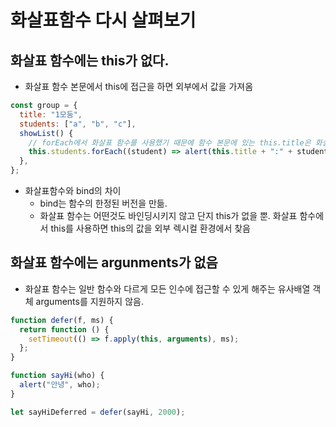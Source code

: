 # 화살표함수 다시 살펴보기

## 화살표 함수에는 this가 없다.

- 화살표 함수 본문에서 this에 접근을 하면 외부에서 값을 가져옴

```javascript
const group = {
  title: "1모둠",
  students: ["a", "b", "c"],
  showList() {
    // forEach에서 화살표 함수를 사용했기 때문에 함수 본문에 있는 this.title은 화살표 함수 바깥에 있는 메서드인 showList가 가리키는 대상, group.title과 동일하다
    this.students.forEach((student) => alert(this.title + ":" + student));
  },
};
```

- 화살표함수와 bind의 차이
  - bind는 함수의 한정된 버전을 만듦.
  - 화살표 함수는 어떤것도 바인딩시키지 않고 단지 this가 없을 뿐. 화살표 함수에서 this를 사용하면 this의 값을 외부 렉시컬 환경에서 찾음

## 화살표 함수에는 argunments가 없음

- 화살표 함수는 일반 함수와 다르게 모든 인수에 접근할 수 있게 해주는 유사배열 객체 arguments를 지원하지 않음.

```javascript
function defer(f, ms) {
  return function () {
    setTimeout(() => f.apply(this, arguments), ms);
  };
}

function sayHi(who) {
  alert("안녕", who);
}

let sayHiDeferred = defer(sayHi, 2000);
```
